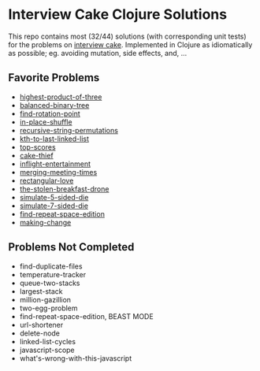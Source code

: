 # Interview Cake Clojure Solutions
This repo contains most (32/44) solutions (with corresponding unit tests) for the problems on [interview cake](https://www.interviewcake.com). Implemented in Clojure as idiomatically as possible; eg. avoiding mutation, side effects, and, ...

## Favorite Problems
- [highest-product-of-three](highest-product-of-three/)
- [balanced-binary-tree](balanced-binary-tree/)
- [find-rotation-point](find-rotation-point/)
- [in-place-shuffle](in-place-shuffle/)
- [recursive-string-permutations](recursive-string-permutations/)
- [kth-to-last-linked-list](kth-to-last-linked-list/)
- [top-scores](top-scores/)
- [cake-thief](cake-thief/)
- [inflight-entertainment](inflight-entertainment/)
- [merging-meeting-times](merging-meeting-times/)
- [rectangular-love](rectangular-love/)
- [the-stolen-breakfast-drone](the-stolen-breakfast-drone/)
- [simulate-5-sided-die](simulate-5-sided-die/)
- [simulate-7-sided-die](simulate-7-sided-die/)
- [find-repeat-space-edition](find-repeat-space-edition/)
- [making-change](making-change/)

## Problems Not Completed
- find-duplicate-files
- temperature-tracker
- queue-two-stacks
- largest-stack
- million-gazillion
- two-egg-problem
- find-repeat-space-edition, BEAST MODE
- url-shortener
- delete-node
- linked-list-cycles
- javascript-scope
- what's-wrong-with-this-javascript
